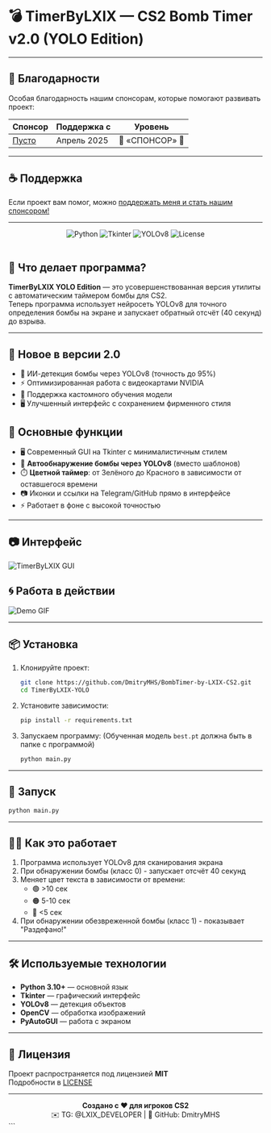# 💣 TimerByLXIX — CS2 Bomb Timer v2.0 (YOLO Edition)

---

## 💖 Благодарности

Особая благодарность нашим спонсорам, которые помогают развивать проект:

| Спонсор          | Поддержка с       | Уровень       |
|------------------|-------------------|---------------|
| [Пусто](https://github.com/DmitryMHS) | Апрель 2025       | 💎 «СПОНСОР» 💎       |

---

## ☕ Поддержка
Если проект вам помог, можно [поддержать меня и стать нашим спонсором!](https://boosty.to/dmitrymhs/donate)

---

<div align="center">
  <img src="https://img.shields.io/badge/Python-3.10%2B-blue?logo=python" alt="Python">
  <img src="https://img.shields.io/badge/GUI-Tkinter-green?logo=python" alt="Tkinter">
  <img src="https://img.shields.io/badge/AI-YOLOv8-red?logo=openai" alt="YOLOv8">
  <img src="https://img.shields.io/badge/License-MIT-purple" alt="License">
</div>

<br>

## 🎯 Что делает программа?

**TimerByLXIX YOLO Edition** — это усовершенствованная версия утилиты с автоматическим таймером бомбы для CS2.  
Теперь программа использует нейросеть YOLOv8 для точного определения бомбы на экране и запускает обратный отсчёт (40 секунд) до взрыва.

---

## 🌟 Новое в версии 2.0
- 🧠 ИИ-детекция бомбы через YOLOv8 (точность до 95%)
- ⚡ Оптимизированная работа с видеокартами NVIDIA
- 🔧 Поддержка кастомного обучения модели
- 🖥️ Улучшенный интерфейс с сохранением фирменного стиля

## 🧠 Основные функции

- 🖥️ Современный GUI на Tkinter с минималистичным стилем
- 🧠 **Автообнаружение бомбы через YOLOv8** (вместо шаблонов)
- ⏱️ **Цветной таймер**: от Зелёного до Красного в зависимости от оставшегося времени
- 📷 Иконки и ссылки на Telegram/GitHub прямо в интерфейсе
- ⚡ Работает в фоне с высокой точностью

---

## 📷 Интерфейс

![TimerByLXIX GUI](https://sun9-32.userapi.com/impg/HEHDXRwbiw-8Y22pWp7PFZ6aoiyRcjYPrP2k4Q/QVJc1eYNByg.jpg?size=401x381&quality=95&sign=b740849ebd013fb4e370fdce381556a2&type=album)

## 🌀 Работа в действии

![Demo GIF](https://github.com/DmitryMHS/BombTimer-by-LXIX-CS2/raw/main/DEMO.gif)

---

## 📦 Установка

1. Клонируйте проект:
   ```bash
   git clone https://github.com/DmitryMHS/BombTimer-by-LXIX-CS2.git
   cd TimerByLXIX-YOLO
   ```

2. Установите зависимости:
   ```bash
   pip install -r requirements.txt
   ```

3. Запускаем программу:
(Обученная модель `best.pt` должна быть в папке с программой)
   ```bash
   python main.py
   ```

---

## 🚀 Запуск

```bash
python main.py
```

---

## 👨‍🏫 Как это работает

1. Программа использует YOLOv8 для сканирования экрана
2. При обнаружении бомбы (класс 0) - запускает отсчёт 40 секунд
3. Меняет цвет текста в зависимости от времени:
   - 🟢 >10 сек
   - 🟠 5-10 сек
   - 🔴 <5 сек
4. При обнаружении обезвреженной бомбы (класс 1) - показывает "Раздефано!"

---

## 🛠 Используемые технологии

- **Python 3.10+** — основной язык
- **Tkinter** — графический интерфейс
- **YOLOv8** — детекция объектов
- **OpenCV** — обработка изображений
- **PyAutoGUI** — работа с экраном

---

## 📜 Лицензия

Проект распространяется под лицензией **MIT**  
Подробности в [LICENSE](LICENSE)

---

<div align="center">
  <strong>Создано с ❤️ для игроков CS2</strong><br>
  ✉️ TG: @LXIX_DEVELOPER | 💼 GitHub: DmitryMHS
</div>
```
